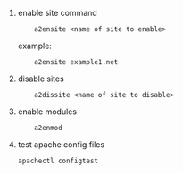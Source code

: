 1. enable site command 
    ```
        a2ensite <name of site to enable>
    ```

    example:
    ```
        a2ensite example1.net
    ```

2. disable sites

    ```
        a2dissite <name of site to disable>
    ```

3. enable modules

    ```
        a2enmod
    ```

4. test apache config files
    ```
    apachectl configtest
    ```